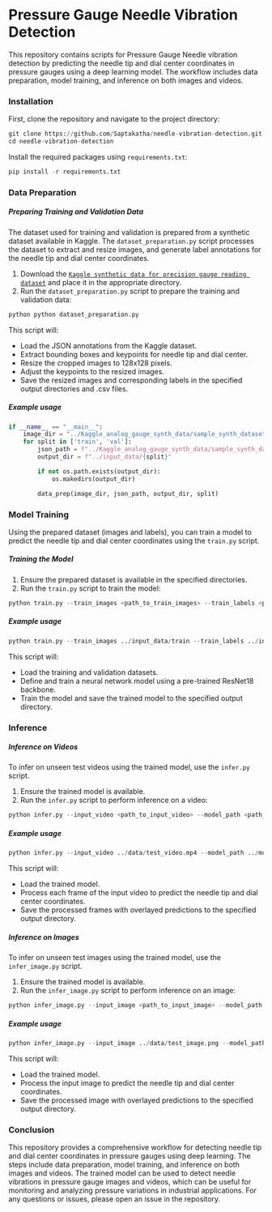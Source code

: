 # Pressure Gauge Needle Vibration Detection

This repository contains scripts for Pressure Gauge Needle vibration detection by predicting the needle tip and dial center coordinates in pressure gauges using a deep learning model. The workflow includes data preparation, model training, and inference on both images and videos.


### Installation <a name="install"></a>
First, clone the repository and navigate to the project directory:
```python
git clone https://github.com/Saptakatha/needle-vibration-detection.git
cd needle-vibration-detection
```

Install the required packages using ```requirements.txt```:
```python
pip install -r requirements.txt
```

### Data Preparation <a name="prepare_data"></a>
##### Preparing Training and Validation Data
The dataset used for training and validation is prepared from a synthetic dataset available in Kaggle. The `dataset_preparation.py` script processes the dataset to extract and resize images, and generate label annotations for the needle tip and dial center coordinates.

1. Download the [`Kaggle synthetic data for precision gauge reading dataset`](https://www.kaggle.com/datasets/endava/synthetic-data-for-precision-gauge-reading/data) and place it in the appropriate directory.
2. Run the `dataset_preparation.py` script to prepare the training and validation data:
```python
python python dataset_preparation.py
```

This script will:
+ Load the JSON annotations from the Kaggle dataset.
+ Extract bounding boxes and keypoints for needle tip and dial center.
+ Resize the cropped images to 128x128 pixels.
+ Adjust the keypoints to the resized images.
+ Save the resized images and corresponding labels in the specified output directories and .csv files.

##### Example usage
```python
if __name__ == "__main__":
    image_dir = "../Kaggle_analog_gauge_synth_data/sample_synth_datasets/ds5.0/data"
    for split in ['train', 'val']:
        json_path = f"../Kaggle_analog_gauge_synth_data/sample_synth_datasets/ds5.0/{split}__kpts_coco.json"
        output_dir = f"../input_data/{split}"

        if not os.path.exists(output_dir):
            os.makedirs(output_dir)

        data_prep(image_dir, json_path, output_dir, split)
```

### Model Training <a name="train_model"></a>
Using the prepared dataset (images and labels), you can train a model to predict the needle tip and dial center coordinates using the `train.py` script.

##### Training the Model
1. Ensure the prepared dataset is available in the specified directories.
2. Run the `train.py` script to train the model:

```python
python train.py --train_images <path_to_train_images> --train_labels <path_to_train_labels.csv> --val_images <path_to_val_images> --val_labels <path_to_val_labels.csv> --output_model_dir <path_to_save_trained_model>
```

##### Example usage
```python
python train.py --train_images ../input_data/train --train_labels ../input_data/train/train_annotations.csv --val_images ../input_data/val --val_labels ../input_data/val/val_annotations.csv --output_model_dir ../models
```

This script will:

+ Load the training and validation datasets.
+ Define and train a neural network model using a pre-trained ResNet18 backbone.
+ Train the model and save the trained model to the specified output directory.


### Inference <a name="infer_model"></a>

##### Inference on Videos
To infer on unseen test videos using the trained model, use the `infer.py` script.

1. Ensure the trained model is available.
2. Run the `infer.py` script to perform inference on a video:

```python
python infer.py --input_video <path_to_input_video> --model_path <path_to_trained_model> --output_dir <path_to_save_output_frames>
```

##### Example usage
```python
python infer.py --input_video ../data/test_video.mp4 --model_path ../models/gauge_model.pth --output_dir ../output_frames
```

This script will:
+ Load the trained model.
+ Process each frame of the input video to predict the needle tip and dial center coordinates.
+ Save the processed frames with overlayed predictions to the specified output directory.


##### Inference on Images
To infer on unseen test images using the trained model, use the `infer_image.py` script.

1. Ensure the trained model is available.
2. Run the `infer_image.py` script to perform inference on an image:

```python
python infer_image.py --input_image <path_to_input_image> --model_path <path_to_trained_model> --output_dir <path_to_save_output_image>
``` 

##### Example usage
```python
python infer_image.py --input_image ../data/test_image.png --model_path ../models/gauge_model.pth --output_dir ../output_images
```

This script will:   
+ Load the trained model.
+ Process the input image to predict the needle tip and dial center coordinates.
+ Save the processed image with overlayed predictions to the specified output directory.


### Conclusion <a name="conclusion"></a>
This repository provides a comprehensive workflow for detecting needle tip and dial center coordinates in pressure gauges using deep learning. The steps include data preparation, model training, and inference on both images and videos. The trained model can be used to detect needle vibrations in pressure gauge images and videos, which can be useful for monitoring and analyzing pressure variations in industrial applications. For any questions or issues, please open an issue in the repository.